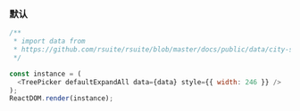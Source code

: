 ### 默认

<!--start-code-->

```js
/**
 * import data from
 * https://github.com/rsuite/rsuite/blob/master/docs/public/data/city-simplified.json
 */

const instance = (
  <TreePicker defaultExpandAll data={data} style={{ width: 246 }} />
);
ReactDOM.render(instance);
```

<!--end-code-->
